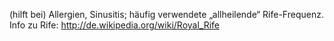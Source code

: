 (hilft bei) Allergien, Sinusitis; häufig verwendete „allheilende“ Rife-Frequenz. 
Info zu Rife: http://de.wikipedia.org/wiki/Royal_Rife